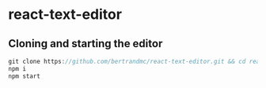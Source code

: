 # react-text-editor

## Cloning and starting the editor
```javascript
git clone https://github.com/bertrandmc/react-text-editor.git && cd react-text-editor
npm i
npm start
```

